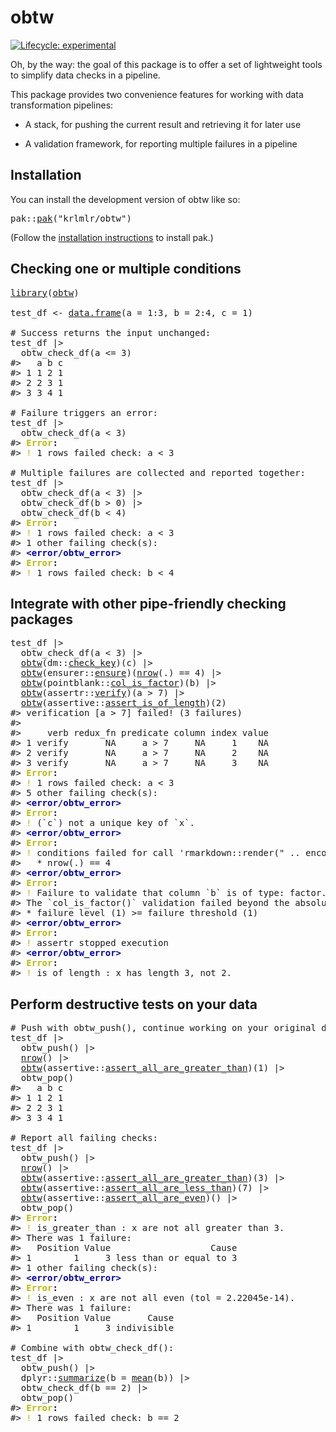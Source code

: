 <!-- README.md is generated from README.Rmd. Please edit that file -->

# obtw

<!-- badges: start -->

[![Lifecycle: experimental](https://img.shields.io/badge/lifecycle-experimental-orange.svg)](https://lifecycle.r-lib.org/articles/stages.html#experimental)

<!-- badges: end -->

Oh, by the way: the goal of this package is to offer a set of lightweight tools to simplify data checks in a pipeline.

This package provides two convenience features for working with data transformation pipelines:

- A stack, for pushing the current result and retrieving it for later use

- A validation framework, for reporting multiple failures in a pipeline

## Installation

You can install the development version of obtw like so:

<pre class='chroma'>
<span><span class='nf'>pak</span><span class='nf'>::</span><span class='nf'><a href='http://pak.r-lib.org/reference/pak.html'>pak</a></span><span class='o'>(</span><span class='s'>"krlmlr/obtw"</span><span class='o'>)</span></span></pre>

(Follow the [installation instructions](https://pak.r-lib.org/#arrow_down-installation) to install pak.)

## Checking one or multiple conditions

<pre class='chroma'>
<span><span class='kr'><a href='https://rdrr.io/r/base/library.html'>library</a></span><span class='o'>(</span><span class='nv'><a href='https://github.com/krlmlr/obtw'>obtw</a></span><span class='o'>)</span></span>
<span></span>
<span><span class='nv'>test_df</span> <span class='o'>&lt;-</span> <span class='nf'><a href='https://rdrr.io/r/base/data.frame.html'>data.frame</a></span><span class='o'>(</span>a <span class='o'>=</span> <span class='m'>1</span><span class='o'>:</span><span class='m'>3</span>, b <span class='o'>=</span> <span class='m'>2</span><span class='o'>:</span><span class='m'>4</span>, c <span class='o'>=</span> <span class='m'>1</span><span class='o'>)</span></span>
<span></span>
<span><span class='c'># Success returns the input unchanged:</span></span>
<span><span class='nv'>test_df</span> <span class='o'>|&gt;</span> </span>
<span>  <span class='nf'>obtw_check_df</span><span class='o'>(</span><span class='nv'>a</span> <span class='o'>&lt;=</span> <span class='m'>3</span><span class='o'>)</span></span>
<span><span class='c'>#&gt;   a b c</span></span>
<span><span class='c'>#&gt; 1 1 2 1</span></span>
<span><span class='c'>#&gt; 2 2 3 1</span></span>
<span><span class='c'>#&gt; 3 3 4 1</span></span>
<span></span>
<span><span class='c'># Failure triggers an error:</span></span>
<span><span class='nv'>test_df</span> <span class='o'>|&gt;</span> </span>
<span>  <span class='nf'>obtw_check_df</span><span class='o'>(</span><span class='nv'>a</span> <span class='o'>&lt;</span> <span class='m'>3</span><span class='o'>)</span></span>
<span><span class='c'>#&gt; <span style='color: #BBBB00; font-weight: bold;'>Error</span><span style='font-weight: bold;'>:</span></span></span>
<span><span class='c'>#&gt; <span style='color: #BBBB00;'>!</span> 1 rows failed check: a &lt; 3</span></span>
<span></span>
<span><span class='c'># Multiple failures are collected and reported together:</span></span>
<span><span class='nv'>test_df</span> <span class='o'>|&gt;</span> </span>
<span>  <span class='nf'>obtw_check_df</span><span class='o'>(</span><span class='nv'>a</span> <span class='o'>&lt;</span> <span class='m'>3</span><span class='o'>)</span> <span class='o'>|&gt;</span> </span>
<span>  <span class='nf'>obtw_check_df</span><span class='o'>(</span><span class='nv'>b</span> <span class='o'>&gt;</span> <span class='m'>0</span><span class='o'>)</span> <span class='o'>|&gt;</span> </span>
<span>  <span class='nf'>obtw_check_df</span><span class='o'>(</span><span class='nv'>b</span> <span class='o'>&lt;</span> <span class='m'>4</span><span class='o'>)</span></span>
<span><span class='c'>#&gt; <span style='color: #BBBB00; font-weight: bold;'>Error</span><span style='font-weight: bold;'>:</span></span></span>
<span><span class='c'>#&gt; <span style='color: #BBBB00;'>!</span> 1 rows failed check: a &lt; 3</span></span>
<span><span class='c'>#&gt; 1 other failing check(s):</span></span>
<span><span class='c'>#&gt; <span style='color: #0000BB; font-weight: bold;'>&lt;error/obtw_error&gt;</span></span></span>
<span><span class='c'>#&gt; <span style='color: #BBBB00; font-weight: bold;'>Error</span><span style='font-weight: bold;'>:</span></span></span>
<span><span class='c'>#&gt; <span style='color: #BBBB00;'>!</span> 1 rows failed check: b &lt; 4</span></span></pre>

## Integrate with other pipe-friendly checking packages

<pre class='chroma'>
<span><span class='nv'>test_df</span> <span class='o'>|&gt;</span> </span>
<span>  <span class='nf'>obtw_check_df</span><span class='o'>(</span><span class='nv'>a</span> <span class='o'>&lt;</span> <span class='m'>3</span><span class='o'>)</span> <span class='o'>|&gt;</span> </span>
<span>  <span class='nf'><a href='https://rdrr.io/pkg/obtw/man/obtw-package.html'>obtw</a></span><span class='o'>(</span><span class='nf'>dm</span><span class='nf'>::</span><span class='nv'><a href='https://dm.cynkra.com/reference/check_key.html'>check_key</a></span><span class='o'>)</span><span class='o'>(</span><span class='nv'>c</span><span class='o'>)</span> <span class='o'>|&gt;</span> </span>
<span>  <span class='nf'><a href='https://rdrr.io/pkg/obtw/man/obtw-package.html'>obtw</a></span><span class='o'>(</span><span class='nf'>ensurer</span><span class='nf'>::</span><span class='nv'><a href='https://rdrr.io/pkg/ensurer/man/ensures_that.html'>ensure</a></span><span class='o'>)</span><span class='o'>(</span><span class='nf'><a href='https://rdrr.io/r/base/nrow.html'>nrow</a></span><span class='o'>(</span><span class='nv'>.</span><span class='o'>)</span> <span class='o'>==</span> <span class='m'>4</span><span class='o'>)</span> <span class='o'>|&gt;</span> </span>
<span>  <span class='nf'><a href='https://rdrr.io/pkg/obtw/man/obtw-package.html'>obtw</a></span><span class='o'>(</span><span class='nf'>pointblank</span><span class='nf'>::</span><span class='nv'><a href='https://rich-iannone.github.io/pointblank/reference/col_is_factor.html'>col_is_factor</a></span><span class='o'>)</span><span class='o'>(</span><span class='nv'>b</span><span class='o'>)</span> <span class='o'>|&gt;</span> </span>
<span>  <span class='nf'><a href='https://rdrr.io/pkg/obtw/man/obtw-package.html'>obtw</a></span><span class='o'>(</span><span class='nf'>assertr</span><span class='nf'>::</span><span class='nv'><a href='https://docs.ropensci.org/assertr/reference/verify.html'>verify</a></span><span class='o'>)</span><span class='o'>(</span><span class='nv'>a</span> <span class='o'>&gt;</span> <span class='m'>7</span><span class='o'>)</span> <span class='o'>|&gt;</span> </span>
<span>  <span class='nf'><a href='https://rdrr.io/pkg/obtw/man/obtw-package.html'>obtw</a></span><span class='o'>(</span><span class='nf'>assertive</span><span class='nf'>::</span><span class='nv'><a href='https://rdrr.io/pkg/assertive.properties/man/is_empty.html'>assert_is_of_length</a></span><span class='o'>)</span><span class='o'>(</span><span class='m'>2</span><span class='o'>)</span></span>
<span><span class='c'>#&gt; verification [a &gt; 7] failed! (3 failures)</span></span>
<span><span class='c'>#&gt; </span></span>
<span><span class='c'>#&gt;     verb redux_fn predicate column index value</span></span>
<span><span class='c'>#&gt; 1 verify       NA     a &gt; 7     NA     1    NA</span></span>
<span><span class='c'>#&gt; 2 verify       NA     a &gt; 7     NA     2    NA</span></span>
<span><span class='c'>#&gt; 3 verify       NA     a &gt; 7     NA     3    NA</span></span>
<span><span class='c'>#&gt; <span style='color: #BBBB00; font-weight: bold;'>Error</span><span style='font-weight: bold;'>:</span></span></span>
<span><span class='c'>#&gt; <span style='color: #BBBB00;'>!</span> 1 rows failed check: a &lt; 3</span></span>
<span><span class='c'>#&gt; 5 other failing check(s):</span></span>
<span><span class='c'>#&gt; <span style='color: #0000BB; font-weight: bold;'>&lt;error/obtw_error&gt;</span></span></span>
<span><span class='c'>#&gt; <span style='color: #BBBB00; font-weight: bold;'>Error</span><span style='font-weight: bold;'>:</span></span></span>
<span><span class='c'>#&gt; <span style='color: #BBBB00;'>!</span> (`c`) not a unique key of `x`.</span></span>
<span><span class='c'>#&gt; <span style='color: #0000BB; font-weight: bold;'>&lt;error/obtw_error&gt;</span></span></span>
<span><span class='c'>#&gt; <span style='color: #BBBB00; font-weight: bold;'>Error</span><span style='font-weight: bold;'>:</span></span></span>
<span><span class='c'>#&gt; <span style='color: #BBBB00;'>!</span> conditions failed for call 'rmarkdown::render(" .. encoding = "UTF-8")':</span></span>
<span><span class='c'>#&gt;   * nrow(.) == 4</span></span>
<span><span class='c'>#&gt; <span style='color: #0000BB; font-weight: bold;'>&lt;error/obtw_error&gt;</span></span></span>
<span><span class='c'>#&gt; <span style='color: #BBBB00; font-weight: bold;'>Error</span><span style='font-weight: bold;'>:</span></span></span>
<span><span class='c'>#&gt; <span style='color: #BBBB00;'>!</span> Failure to validate that column `b` is of type: factor.</span></span>
<span><span class='c'>#&gt; The `col_is_factor()` validation failed beyond the absolute threshold level (1).</span></span>
<span><span class='c'>#&gt; * failure level (1) &gt;= failure threshold (1)</span></span>
<span><span class='c'>#&gt; <span style='color: #0000BB; font-weight: bold;'>&lt;error/obtw_error&gt;</span></span></span>
<span><span class='c'>#&gt; <span style='color: #BBBB00; font-weight: bold;'>Error</span><span style='font-weight: bold;'>:</span></span></span>
<span><span class='c'>#&gt; <span style='color: #BBBB00;'>!</span> assertr stopped execution</span></span>
<span><span class='c'>#&gt; <span style='color: #0000BB; font-weight: bold;'>&lt;error/obtw_error&gt;</span></span></span>
<span><span class='c'>#&gt; <span style='color: #BBBB00; font-weight: bold;'>Error</span><span style='font-weight: bold;'>:</span></span></span>
<span><span class='c'>#&gt; <span style='color: #BBBB00;'>!</span> is_of_length : x has length 3, not 2.</span></span></pre>

## Perform destructive tests on your data

<pre class='chroma'>
<span><span class='c'># Push with obtw_push(), continue working on your original data with obtw_pop():</span></span>
<span><span class='nv'>test_df</span> <span class='o'>|&gt;</span> </span>
<span>  <span class='nf'>obtw_push</span><span class='o'>(</span><span class='o'>)</span> <span class='o'>|&gt;</span> </span>
<span>  <span class='nf'><a href='https://rdrr.io/r/base/nrow.html'>nrow</a></span><span class='o'>(</span><span class='o'>)</span> <span class='o'>|&gt;</span></span>
<span>  <span class='nf'><a href='https://rdrr.io/pkg/obtw/man/obtw-package.html'>obtw</a></span><span class='o'>(</span><span class='nf'>assertive</span><span class='nf'>::</span><span class='nv'><a href='https://rdrr.io/pkg/assertive.numbers/man/is_equal_to.html'>assert_all_are_greater_than</a></span><span class='o'>)</span><span class='o'>(</span><span class='m'>1</span><span class='o'>)</span> <span class='o'>|&gt;</span> </span>
<span>  <span class='nf'>obtw_pop</span><span class='o'>(</span><span class='o'>)</span></span>
<span><span class='c'>#&gt;   a b c</span></span>
<span><span class='c'>#&gt; 1 1 2 1</span></span>
<span><span class='c'>#&gt; 2 2 3 1</span></span>
<span><span class='c'>#&gt; 3 3 4 1</span></span>
<span></span>
<span><span class='c'># Report all failing checks:</span></span>
<span><span class='nv'>test_df</span> <span class='o'>|&gt;</span> </span>
<span>  <span class='nf'>obtw_push</span><span class='o'>(</span><span class='o'>)</span> <span class='o'>|&gt;</span> </span>
<span>  <span class='nf'><a href='https://rdrr.io/r/base/nrow.html'>nrow</a></span><span class='o'>(</span><span class='o'>)</span> <span class='o'>|&gt;</span></span>
<span>  <span class='nf'><a href='https://rdrr.io/pkg/obtw/man/obtw-package.html'>obtw</a></span><span class='o'>(</span><span class='nf'>assertive</span><span class='nf'>::</span><span class='nv'><a href='https://rdrr.io/pkg/assertive.numbers/man/is_equal_to.html'>assert_all_are_greater_than</a></span><span class='o'>)</span><span class='o'>(</span><span class='m'>3</span><span class='o'>)</span> <span class='o'>|&gt;</span> </span>
<span>  <span class='nf'><a href='https://rdrr.io/pkg/obtw/man/obtw-package.html'>obtw</a></span><span class='o'>(</span><span class='nf'>assertive</span><span class='nf'>::</span><span class='nv'><a href='https://rdrr.io/pkg/assertive.numbers/man/is_equal_to.html'>assert_all_are_less_than</a></span><span class='o'>)</span><span class='o'>(</span><span class='m'>7</span><span class='o'>)</span> <span class='o'>|&gt;</span> </span>
<span>  <span class='nf'><a href='https://rdrr.io/pkg/obtw/man/obtw-package.html'>obtw</a></span><span class='o'>(</span><span class='nf'>assertive</span><span class='nf'>::</span><span class='nv'><a href='https://rdrr.io/pkg/assertive.numbers/man/is_divisible_by.html'>assert_all_are_even</a></span><span class='o'>)</span><span class='o'>(</span><span class='o'>)</span> <span class='o'>|&gt;</span> </span>
<span>  <span class='nf'>obtw_pop</span><span class='o'>(</span><span class='o'>)</span></span>
<span><span class='c'>#&gt; <span style='color: #BBBB00; font-weight: bold;'>Error</span><span style='font-weight: bold;'>:</span></span></span>
<span><span class='c'>#&gt; <span style='color: #BBBB00;'>!</span> is_greater_than : x are not all greater than 3.</span></span>
<span><span class='c'>#&gt; There was 1 failure:</span></span>
<span><span class='c'>#&gt;   Position Value                   Cause</span></span>
<span><span class='c'>#&gt; 1        1     3 less than or equal to 3</span></span>
<span><span class='c'>#&gt; 1 other failing check(s):</span></span>
<span><span class='c'>#&gt; <span style='color: #0000BB; font-weight: bold;'>&lt;error/obtw_error&gt;</span></span></span>
<span><span class='c'>#&gt; <span style='color: #BBBB00; font-weight: bold;'>Error</span><span style='font-weight: bold;'>:</span></span></span>
<span><span class='c'>#&gt; <span style='color: #BBBB00;'>!</span> is_even : x are not all even (tol = 2.22045e-14).</span></span>
<span><span class='c'>#&gt; There was 1 failure:</span></span>
<span><span class='c'>#&gt;   Position Value       Cause</span></span>
<span><span class='c'>#&gt; 1        1     3 indivisible</span></span>
<span></span>
<span><span class='c'># Combine with obtw_check_df():</span></span>
<span><span class='nv'>test_df</span> <span class='o'>|&gt;</span> </span>
<span>  <span class='nf'>obtw_push</span><span class='o'>(</span><span class='o'>)</span> <span class='o'>|&gt;</span> </span>
<span>  <span class='nf'>dplyr</span><span class='nf'>::</span><span class='nf'><a href='https://dplyr.tidyverse.org/reference/summarise.html'>summarize</a></span><span class='o'>(</span>b <span class='o'>=</span> <span class='nf'><a href='https://rdrr.io/r/base/mean.html'>mean</a></span><span class='o'>(</span><span class='nv'>b</span><span class='o'>)</span><span class='o'>)</span> <span class='o'>|&gt;</span> </span>
<span>  <span class='nf'>obtw_check_df</span><span class='o'>(</span><span class='nv'>b</span> <span class='o'>==</span> <span class='m'>2</span><span class='o'>)</span> <span class='o'>|&gt;</span> </span>
<span>  <span class='nf'>obtw_pop</span><span class='o'>(</span><span class='o'>)</span></span>
<span><span class='c'>#&gt; <span style='color: #BBBB00; font-weight: bold;'>Error</span><span style='font-weight: bold;'>:</span></span></span>
<span><span class='c'>#&gt; <span style='color: #BBBB00;'>!</span> 1 rows failed check: b == 2</span></span></pre>
